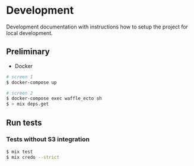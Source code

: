 # Development

Development documentation with instructions how to setup the project for local development.

## Preliminary

* Docker

```sh
# screen 1
$ docker-compose up

# screen 2
$ docker-compose exec waffle_ecto sh
$ > mix deps.get
```

## Run tests

### Tests without S3 integration
```sh
$ mix test
$ mix credo --strict
```
